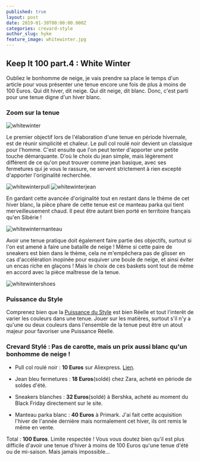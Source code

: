 ```yaml
---
published: true
layout: post
date: 2019-01-30T00:00:00.000Z
categories: crevard-style
author_slug: hyke
feature_image: whitewinter.jpg
---
```

## Keep It 100 part.4 : White Winter

Oubliez le bonhomme de neige, je vais prendre sa place le temps d'un article pour vous présenter une tenue encore une fois de plus à moins de 100 Euros. Qui dit hiver, dit neige. Qui dit neige, dit blanc. Donc, c'est parti pour une tenue digne d'un hiver blanc.

### Zoom sur la tenue

![whitewinter]({{site.url}}/{{site.baseurl}}img/whitewinter.jpg)

Le premier objectif lors de l'élaboration d'une tenue en période hivernale, est de réunir simplicité et chaleur. Le pull col roulé noir devient un classique pour l'homme. C'est ensuite que l'on peut tenter d'apporter une petite touche démarquante. D'où le choix du jean simple, mais légèrement différent de ce qu'on peut trouver comme jean basique, avec ses fermetures qui je vous le rassure, ne servent strictement à rien excepté d'apporter l'originalité recherchée.

![whitewinterpull]({{site.url}}/{{site.baseurl}}img/whitewinter_pull.jpg)
![whitewinterjean]({{site.url}}/{{site.baseurl}}img/whitewinter_jean.jpg)

En gardant cette avancée d'originalité tout en restant dans le thème de cet hiver blanc, la pièce phare de cette tenue est ce manteau parka qui tient merveilleusement chaud. Il peut être autant bien porté en territoire français qu'en Sibérie !

![whitewintermanteau]({{site.url}}/{{site.baseurl}}img/whitewinter_manteau.jpg)

Avoir une tenue pratique doit également faire partie des objectifs, surtout si l'on est amené à faire une bataille de neige ! Même si cette paire de sneakers est bien dans le thème, cela ne m'empêchera pas de glisser en cas d'accélération inopinée pour esquiver une boule de neige, et ainsi éviter un encas riche en glaçons ! Mais le choix de ces baskets sont tout de même en accord avec la pièce maîtresse de la tenue.

![whitewintershoes]({{site.url}}/{{site.baseurl}}img/whitewinter_shoes.jpg)

### Puissance du Style

Comprenez bien que la [Puissance du Style](http://www.crevardstyle.com/La-Puissance-du-Style) est bien Réelle et tout l'interêt de varier les couleurs dans une tenue. Jouer sur les matières, surtout s'il n'y a qu'une ou deux couleurs dans l'ensemble de la tenue peut être un atout majeur pour favoriser une Puissance Réelle.

### Crevard Stylé : Pas de carotte, mais un prix aussi blanc qu'un bonhomme de neige !

* Pull col roulé noir : **10 Euros** sur Aliexpress. [Lien](https://fr.aliexpress.com/item/Hiver-Col-Haut-pais-Chandail-Chaud-Hommes-Col-Roul-Marque-Mens-Chandails-Slim-Fit-Pull-Hommes/32840487668.html?spm=a2g0s.9042311.0.0.40696c37NphVSg).

* Jean bleu fermetures : **18 Euros**(soldé) chez Zara, acheté en période de soldes d'été.

* Sneakers blanches : **32 Euros**(soldé) à Bershka, acheté au moment du Black Friday directement sur le site.

* Manteau parka blanc : **40 Euros** à Primark. J'ai fait cette acquisition l'hiver de l'année dernière mais normalement cet hiver, ils ont remis le même en vente.

Total : **100 Euros**. Limite respectée ! Vous vous doutez bien qu'il est plus difficile d'avoir une tenue d'hiver à moins de 100 Euros qu'une tenue d'été ou de mi-saison. Mais jamais impossible...
